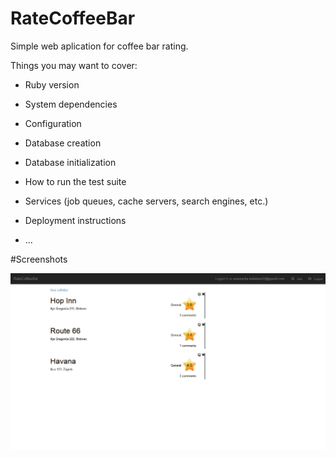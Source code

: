 
# RateCoffeeBar
Simple web aplication for coffee bar rating.

Things you may want to cover:

* Ruby version

* System dependencies

* Configuration

* Database creation

* Database initialization

* How to run the test suite

* Services (job queues, cache servers, search engines, etc.)

* Deployment instructions

* ...

#Screenshots

![Application screenshot](https://github.com/anamarijabalaban/RateCoffeeBar/blob/master/screenshots/screenshot1.jpeg)


